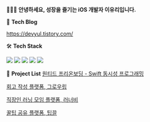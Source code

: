 👩🏻‍💻 **안녕하세요, 성장을 즐기는 iOS 개발자 이유리입니다.**

💬 **Tech Blog**

https://devyul.tistory.com/


🛠 **Tech Stack**

<a href="" target="_blank"><img src="https://img.shields.io/badge/iOS-000000?style=flat-square&logo=Apple&logoColor=white"/></a>
<a href="" target="_blank"><img src="https://img.shields.io/badge/Swift-FA7343?style=flat-square&logo=Swift&logoColor=white"/></a>
<a href="" target="_blank"><img src="https://img.shields.io/badge/Android-3DDC84?style=flat-square&logo=Android&logoColor=white"/></a>
<a href="" target="_blank"><img src="https://img.shields.io/badge/Kotlin-0095D5?style=flat-square&logo=Kotlin&logoColor=white"/></a>
<a href="" target="_blank"><img src="https://img.shields.io/badge/Python-3776AB?style=flat-square&logo=Python&logoColor=white"/></a>

📱 **Project List**
[원티드 프리온보딩 - Swift 동시성 프로그래밍](https://github.com/yurrrri/wanted-preonboarding-ios)

[회고 작성 플랫폼, 그로우립](https://github.com/paicooha/Growlibb-iOS)

[직장인 러닝 모임 플랫폼, 러너비](https://github.com/runner-be/RunnerBe-iOS)

[꿀팁 공유 플랫폼, 팁끌](https://github.com/yurrrri/Tipkle_iOS)
